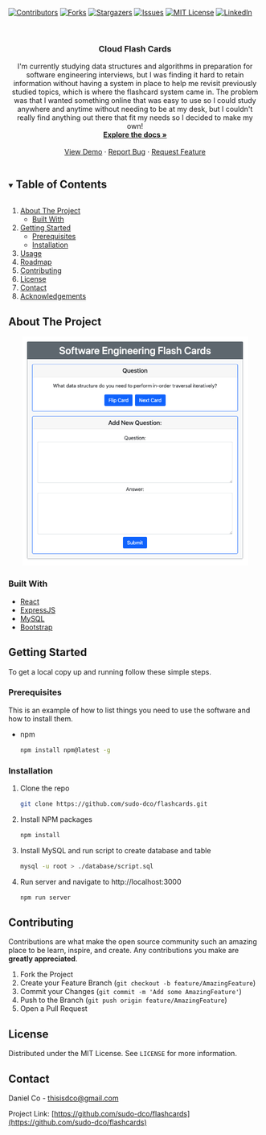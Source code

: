 <!--
*** Thanks for checking out the Best-README-Template. If you have a suggestion
*** that would make this better, please fork the repo and create a pull request
*** or simply open an issue with the tag "enhancement".
*** Thanks again! Now go create something AMAZING! :D
***
***
***
*** To avoid retyping too much info. Do a search and replace for the following:
*** github_username, repo_name, twitter_handle, email, project_title, project_description
-->



<!-- PROJECT SHIELDS -->
<!--
*** I'm using markdown "reference style" links for readability.
*** Reference links are enclosed in brackets [ ] instead of parentheses ( ).
*** See the bottom of this document for the declaration of the reference variables
*** for contributors-url, forks-url, etc. This is an optional, concise syntax you may use.
*** https://www.markdownguide.org/basic-syntax/#reference-style-links
-->
[![Contributors][contributors-shield]][contributors-url]
[![Forks][forks-shield]][forks-url]
[![Stargazers][stars-shield]][stars-url]
[![Issues][issues-shield]][issues-url]
[![MIT License][license-shield]][license-url]
[![LinkedIn][linkedin-shield]][linkedin-url]



<!-- PROJECT LOGO -->
<br />
<p align="center">
  <a href="https://github.com/sudo-dco/flashcards">
  </a>

  <h3 align="center">Cloud Flash Cards</h3>

  <p align="center">
    I'm currently studying data structures and algorithms in preparation for software engineering interviews, 
    but I was finding it hard to retain information without having a system in place to help me revisit previously studied topics, which is where the flashcard system came in.
    The problem was that I wanted something online that was easy to use so I could study anywhere and anytime without needing to be at my desk, but I couldn't really find anything out there that fit my needs so I decided to make my own!
    <br />
    <a href="https://github.com/sudo-dco/flashcards"><strong>Explore the docs »</strong></a>
    <br />
    <br />
    <a href="https://github.com/sudo-dco/flashcards">View Demo</a>
    ·
    <a href="https://github.com/sudo-dco/flashcards/issues">Report Bug</a>
    ·
    <a href="https://github.com/sudo-dco/flashcards/issues">Request Feature</a>
  </p>
</p>



<!-- TABLE OF CONTENTS -->
<details open="open">
  <summary><h2 style="display: inline-block">Table of Contents</h2></summary>
  <ol>
    <li>
      <a href="#about-the-project">About The Project</a>
      <ul>
        <li><a href="#built-with">Built With</a></li>
      </ul>
    </li>
    <li>
      <a href="#getting-started">Getting Started</a>
      <ul>
        <li><a href="#prerequisites">Prerequisites</a></li>
        <li><a href="#installation">Installation</a></li>
      </ul>
    </li>
    <li><a href="#usage">Usage</a></li>
    <li><a href="#roadmap">Roadmap</a></li>
    <li><a href="#contributing">Contributing</a></li>
    <li><a href="#license">License</a></li>
    <li><a href="#contact">Contact</a></li>
    <li><a href="#acknowledgements">Acknowledgements</a></li>
  </ol>
</details>



<!-- ABOUT THE PROJECT -->
## About The Project
<!--
***![Flash Card Screen Shot](https://raw.githubusercontent.com/sudo-dco/flashcards/main/.github/images/screenshot.png)
-->

<p align="center">
  <img src="https://raw.githubusercontent.com/sudo-dco/flashcards/main/.github/images/screenshot.png" width="450"/>
</p>

### Built With

* [React]()
* [ExpressJS]()
* [MySQL]()
* [Bootstrap]()



<!-- GETTING STARTED -->
## Getting Started

To get a local copy up and running follow these simple steps.

### Prerequisites

This is an example of how to list things you need to use the software and how to install them.
* npm
  ```sh
  npm install npm@latest -g
  ```

### Installation

1. Clone the repo
   ```sh
   git clone https://github.com/sudo-dco/flashcards.git
   ```
2. Install NPM packages
   ```sh
   npm install
   ```
3. Install MySQL and run script to create database and table
   ```sh
   mysql -u root > ./database/script.sql
   ```
4. Run server and navigate to http://localhost:3000
   ```sh
   npm run server
   ```

<!-- CONTRIBUTING -->
## Contributing

Contributions are what make the open source community such an amazing place to be learn, inspire, and create. Any contributions you make are **greatly appreciated**.

1. Fork the Project
2. Create your Feature Branch (`git checkout -b feature/AmazingFeature`)
3. Commit your Changes (`git commit -m 'Add some AmazingFeature'`)
4. Push to the Branch (`git push origin feature/AmazingFeature`)
5. Open a Pull Request



<!-- LICENSE -->
## License

Distributed under the MIT License. See `LICENSE` for more information.



<!-- CONTACT -->
## Contact

Daniel Co - thisisdco@gmail.com

Project Link: [https://github.com/sudo-dco/flashcards](https://github.com/sudo-dco/flashcards)



<!-- MARKDOWN LINKS & IMAGES -->
<!-- https://www.markdownguide.org/basic-syntax/#reference-style-links -->
[contributors-shield]: https://img.shields.io/github/contributors/sudo-dco/flashcards.svg?style=for-the-badge
[contributors-url]: https://github.com/sudo-dco/flashcards/graphs/contributors
[forks-shield]: https://img.shields.io/github/forks/sudo-dco/flashcards.svg?style=for-the-badge
[forks-url]: https://github.com/sudo-dco/flashcards/network/members
[stars-shield]: https://img.shields.io/github/stars/sudo-dco/flashcards.svg?style=for-the-badge
[stars-url]: https://github.com/sudo-dco/flashcards/stargazers
[issues-shield]: https://img.shields.io/github/issues/sudo-dco/flashcards.svg?style=for-the-badge
[issues-url]: https://github.com/sudo-dco/flashcards/issues
[license-shield]: https://img.shields.io/github/license/sudo-dco/flashcards.svg?style=for-the-badge
[license-url]: https://github.com/sudo-dco/flashcards/blob/master/LICENSE.txt
[linkedin-shield]: https://img.shields.io/badge/-LinkedIn-black.svg?style=for-the-badge&logo=linkedin&colorB=555
[linkedin-url]: https://linkedin.com/in/sudo-dco

